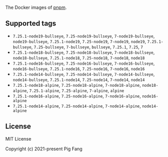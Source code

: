 The Docker images of [pnpm](https://pnpm.io).

## Supported tags

- `7.25.1-node19-bullseye`, `7.25-node19-bullseye`, `7-node19-bullseye`, `node19-bullseye`, `7.25.1-node19`, `7.25-node19`, `7-node19`, `node19`, `7.25.1-bullseye`, `7.25-bullseye`, `7-bullseye`, `bullseye`, `7.25.1`, `7.25`, `7`
- `7.25.1-node18-bullseye`, `7.25-node18-bullseye`, `7-node18-bullseye`, `node18-bullseye`, `7.25.1-node18`, `7.25-node18`, `7-node18`, `node18`
- `7.25.1-node16-bullseye`, `7.25-node16-bullseye`, `7-node16-bullseye`, `node16-bullseye`, `7.25.1-node16`, `7.25-node16`, `7-node16`, `node16`
- `7.25.1-node14-bullseye`, `7.25-node14-bullseye`, `7-node14-bullseye`, `node14-bullseye`, `7.25.1-node14`, `7.25-node14`, `7-node14`, `node14`
- `7.25.1-node18-alpine`, `7.25-node18-alpine`, `7-node18-alpine`, `node18-alpine`, `7.25.1-alpine`, `7.25-alpine`, `7-alpine`, `alpine`
- `7.25.1-node16-alpine`, `7.25-node16-alpine`, `7-node16-alpine`, `node16-alpine`
- `7.25.1-node14-alpine`, `7.25-node14-alpine`, `7-node14-alpine`, `node14-alpine`

## License

MIT License

Copyright (c) 2021-present Pig Fang
